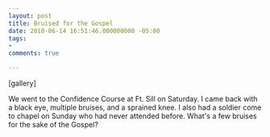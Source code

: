 ```yaml
---
layout: post
title: Bruised for the Gospel
date: 2010-06-14 16:51:46.000000000 -05:00
tags:
- 
comments: true

---
```

<p>[gallery]</p>
<p>We went to the Confidence Course at Ft. Sill on Saturday. I came back with a black eye, multiple bruises, and a sprained knee. I also had a soldier come to chapel on Sunday who had never attended before. What's a few bruises for the sake of the Gospel?</p>
